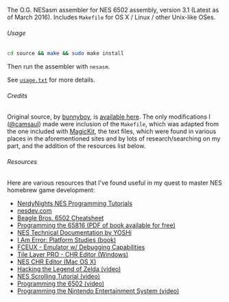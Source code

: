 The O.G. NESasm assembler for NES 6502 assembly, version 3.1 (Latest as of March 2016). Includes `Makefile` for OS X / Linux / other Unix-like OSes.

###### Usage

```bash
cd source && make && sudo make install
```

Then run the assembler with `nesasm`.

See [`usage.txt`](https://raw.githubusercontent.com/camsaul/nesasm/master/usage.txt) for more details.


###### Credits

Original source, by [bunnyboy](http://nintendoage.com/index.cfm?FuseAction=Users.Home&User=bunnyboy), is [available here](http://www.nespowerpak.com/nesasm/).
The only modifications I ([@camsaul](https://github.com/camsaul)) made were inclusion of the `Makefile`, which was adapted from the one included with [MagicKit](http://www.magicengine.com/mkit/), the text files,
which were found in various places in the aforementioned sites and by lots of research/searching on my part, and the addition of the resources list below.

###### Resources

Here are various resources that I've found useful in my quest to master NES homebrew game development:

*  [NerdyNights NES Programming Tutorials](http://nintendoage.com/auth/forum/messageview.cfm?catid=22&threadid=7155)
*  [nesdev.com](http://nesdev.com/)
*  [Beagle Bros. 6502 Cheatsheet](https://raw.githubusercontent.com/camsaul/nesasm/master/beagle_bros_6502_reference.png)
*  [Programming the 65816 (PDF of book available for free)](http://archive.6502.org/datasheets/wdc_65816_programming_manual.pdf)
*  [NES Technical Documentation by YOSHi](https://raw.githubusercontent.com/camsaul/nesasm/master/nes_technical_documentation.txt)
*  [I Am Error: Platform Studies (book)](http://amzn.to/1RF1VBJ)
*  [FCEUX - Emulator w/ Debugging Capabilities](http://www.fceux.com/web/home.html)
*  [Tile Layer PRO - CHR Editor (Windows)](http://www.romhacking.net/utilities/108/)
*  [NES CHR Editor (Mac OS X)](http://www.ninjasftw.com:8080/squirrel/nes_chr/)
*  [Hacking the Legend of Zelda (video)](https://www.youtube.com/watch?v=FolqIgQRtl0)
*  [NES Scrolling Tutorial (video)](https://vimeo.com/9578423)
*  [Programming the 6502 (video)](https://www.youtube.com/watch?v=pASatutl2Ik)
*  [Programming the Nintendo Entertainment System (video)](https://www.youtube.com/watch?v=XT95C4fT6zA)
